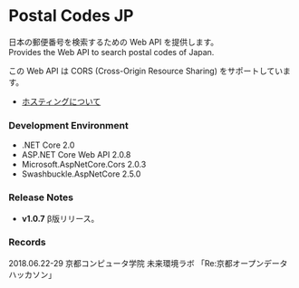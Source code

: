 # Postal Codes JP
日本の郵便番号を検索するための Web API を提供します。  
Provides the Web API to search postal codes of Japan.

この Web API は CORS (Cross-Origin Resource Sharing) をサポートしています。

- [ホスティングについて](docs/Hosting.md)

### Development Environment
- .NET Core 2.0
- ASP.NET Core Web API 2.0.8
- Microsoft.AspNetCore.Cors 2.0.3
- Swashbuckle.AspNetCore 2.5.0

### Release Notes
- **v1.0.7** β版リリース。

### Records
2018.06.22-29 京都コンピュータ学院 未来環境ラボ 「Re:京都オープンデータハッカソン」
